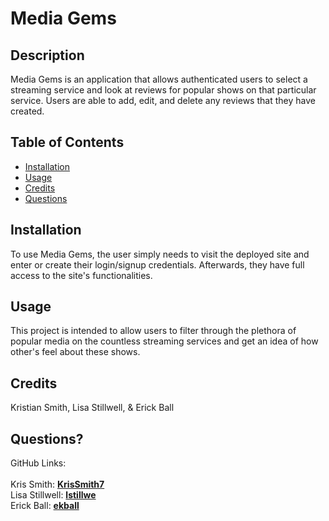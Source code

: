 # Media Gems

## Description
Media Gems is an application that allows authenticated users to select a streaming service and look at reviews for popular shows on that particular service. Users are able to add, edit, and delete any reviews that they have created.   

## Table of Contents
* [Installation](#install)
* [Usage](#usage)
* [Credits](#credits)
* [Questions](#questions)   
         
## <a name="install"> Installation </a>
To use Media Gems, the user simply needs to visit the deployed site and enter or create their login/signup credentials. Afterwards, they have full access to the site's functionalities.   

## <a name="usage"> Usage </a>
This project is intended to allow users to filter through the plethora of popular media on the countless streaming services and get an idea of how other's feel about these shows.   
     
## <a name="credits"> Credits </a>
Kristian Smith, Lisa Stillwell, & Erick Ball  
      
## <a name="questions"> Questions? </a>
GitHub Links: <br /><br />
Kris Smith: **[KrisSmith7](https://github.com/KrisSmith7/)**   
Lisa Stillwell: **[lstillwe](https://github.com/KrisSmith7/)**   
Erick Ball: **[ekball](https://github.com/ekball/)**   


